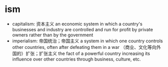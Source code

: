 # ism

- capitalism: 资本主义 an economic system in which a country's businesses and industry are controlled and run for profit by private owners rather than by the government
- imperialism: 帝国统治；帝国主义 a system in which one country controls other countries, often after defeating them in a war （商业、文化等向外国的）扩张；扩张主义 the fact of a powerful country increasing its influence over other countries through business, culture, etc.

